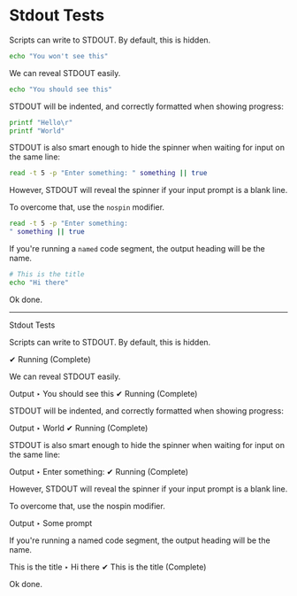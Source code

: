 # Stdout Tests <r section="stdout"/>

Scripts can write to STDOUT. By default, this is hidden.

``` bash
echo "You won't see this"
```

We can reveal STDOUT easily.

<r stdout/>

``` bash
echo "You should see this"
```

STDOUT will be indented, and correctly formatted when showing progress:

<r stdout/>

``` bash
printf "Hello\r"
printf "World"
```

STDOUT is also smart enough to hide the spinner when waiting for input on the same line:

<r stdout/>

``` bash
read -t 5 -p "Enter something: " something || true
```

However, STDOUT will reveal the spinner if your input prompt is a blank line.

To overcome that, use the `nospin` modifier.

<r stdout nospin/>

``` bash
read -t 5 -p "Enter something:
" something || true
```

If you're running a `named` code segment, the output heading will be the name.


<r stdout named/>

``` bash 
# This is the title
echo "Hi there"
```

Ok done.

-----

Stdout Tests

  Scripts can write to STDOUT. By default, this is hidden.
  
  ✔ Running (Complete)
  
  We can reveal STDOUT easily.
  
  Output
  ‣ You should see this
  ✔ Running (Complete)
  
  STDOUT will be indented, and correctly formatted when showing progress:
  
  Output
  ‣ World
  ✔ Running (Complete)
  
  STDOUT is also smart enough to hide the spinner when waiting for input on 
  the same line:
  
  Output
  ‣ Enter something: 
  ✔ Running (Complete)
  
  However, STDOUT will reveal the spinner if your input prompt is a blank 
  line.
  
  To overcome that, use the  nospin  modifier.
  
  Output
  ‣ Some prompt
  
  If you're running a  named  code segment, the output heading will be the 
  name.
  
  This is the title
  ‣ Hi there
  ✔ This is the title (Complete)
  
  Ok done.
